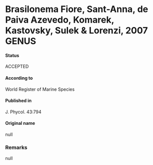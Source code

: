 # Brasilonema Fiore, Sant-Anna, de Paiva Azevedo, Komarek, Kastovsky, Sulek & Lorenzi, 2007 GENUS

#### Status
ACCEPTED

#### According to
World Register of Marine Species

#### Published in
J. Phycol. 43:794

#### Original name
null

### Remarks
null